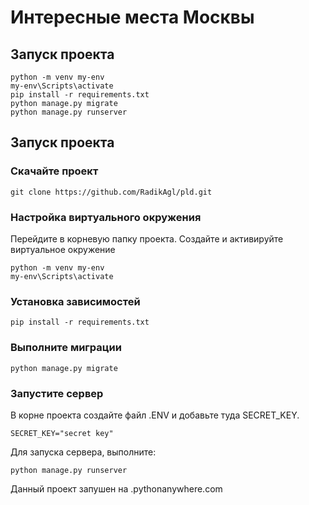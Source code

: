 # Интересные места Москвы

## Запуск проекта

   ```shell
   python -m venv my-env
   my-env\Scripts\activate
   pip install -r requirements.txt
   python manage.py migrate
   python manage.py runserver
   ```
## Запуск проекта

### Скачайте проект

   ```shell
   git clone https://github.com/RadikAgl/pld.git
   ```

### Настройка виртуального окружения
Перейдите в корневую папку проекта. Создайте и активируйте виртуальное окружение
   ```shell
   python -m venv my-env
   my-env\Scripts\activate
   ```

### Установка зависимостей

   ```shell   
   pip install -r requirements.txt

   ```
### Выполните миграции

   ```shell
  python manage.py migrate 
   ```

### Запустите сервер

В корне проекта создайте файл .ENV и добавьте туда SECRET_KEY.
   ```
  SECRET_KEY="secret key"
   ```
Для запуска сервера, выполните:
   ```shell
  python manage.py runserver 
   ```

Данный проект запушен на .pythonanywhere.com